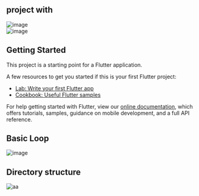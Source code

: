 
## project with
![image](https://user-images.githubusercontent.com/74412438/143413668-7f1cc14c-8303-4ec7-b14c-fc8be13cdb28.png)  
![image](https://user-images.githubusercontent.com/74412438/143413969-c5645b93-5192-4f69-a831-a6a12056c416.png)


## Getting Started

This project is a starting point for a Flutter application.

A few resources to get you started if this is your first Flutter project:

- [Lab: Write your first Flutter app](https://flutter.dev/docs/get-started/codelab)
- [Cookbook: Useful Flutter samples](https://flutter.dev/docs/cookbook)

For help getting started with Flutter, view our
[online documentation](https://flutter.dev/docs), which offers tutorials,
samples, guidance on mobile development, and a full API reference.

## Basic Loop
![image](https://user-images.githubusercontent.com/74412438/143818769-121123db-e3be-4768-b709-49b148fd64fb.png)

## Directory structure
![aa](https://user-images.githubusercontent.com/74412438/143819428-66b9788c-64d2-435e-bc93-19a0ad167661.png)





